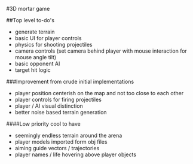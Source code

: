 #3D mortar game

##Top level to-do's
* generate terrain
* basic UI for player controls
* physics for shooting projectiles
* camera controls (set camera behind player with mouse interaction for mouse angle tilt)
* basic opponent AI
* target hit logic

###Improvement from crude initial implementations
* player position centerish on the map and not too close to each other
* player controls for firing projectiles
* player / AI visual distinction
* better noise based terrain generation

####Low priority cool to have
* seemingly endless terrain around the arena
* player models imported form obj files
* aiming guide vectors / trajectories
* player names / life hovering above player objects

